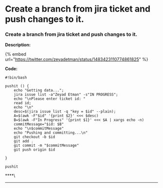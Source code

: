# Create a branch from jira ticket and push changes to it.

### Create a branch from jira ticket and push changes to it.

**Description:**&#x20;

{% embed url="https://twitter.com/zeyadetman/status/1483423110774861825" %}

**Code:**

```
#!bin/bash

pushit () {
    echo "Getting data...";
    jira issue list -a"Zeyad Etman" -s"IN PROGRESS";
    echo "\nPlease enter ticket id: "
    read id;
    echo "\n"
    desc=$(jira issue list -q "key = $id" --plain);
    A=$(awk -F"$id" '{print $2}' <<< $desc)
    B=$(awk -F"In Progress" '{print $1}' <<< $A | xargs echo -n)
    commitMessage="$id: $B"
    echo "\n$commitMessage"
    echo "Pushing and committing...\n"
    git checkout -b $id
    git add .
    git commit -m "$commitMessage"
    git push origin $id

}

pushit
```

****\
****
